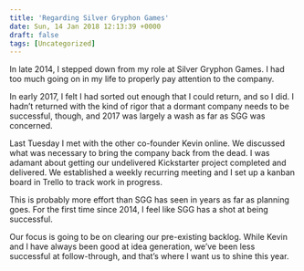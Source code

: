 ```yaml
---
title: 'Regarding Silver Gryphon Games'
date: Sun, 14 Jan 2018 12:13:39 +0000
draft: false
tags: [Uncategorized]
---
```


In late 2014, I stepped down from my role at Silver Gryphon Games. I had too much going on in my life to properly pay attention to the company.

In early 2017, I felt I had sorted out enough that I could return, and so I did. I hadn’t returned with the kind of rigor that a dormant company needs to be successful, though, and 2017 was largely a wash as far as SGG was concerned.

Last Tuesday I met with the other co-founder Kevin online. We discussed what was necessary to bring the company back from the dead. I was adamant about getting our undelivered Kickstarter project completed and delivered. We established a weekly recurring meeting and I set up a kanban board in Trello to track work in progress.

This is probably more effort than SGG has seen in years as far as planning goes. For the first time since 2014, I feel like SGG has a shot at being successful.

Our focus is going to be on clearing our pre-existing backlog. While Kevin and I have always been good at idea generation, we’ve been less successful at follow-through, and that’s where I want us to shine this year.